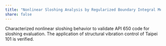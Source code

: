 ```yaml
---
title: "Nonlinear Sloshing Analysis by Regularized Boundary Integral Methods"
share: false
---
```


Characterized nonlinear sloshing behavior to validate API 650 code for sloshing evaluation. The application of structural vibration control of Taipei 101 is verified.